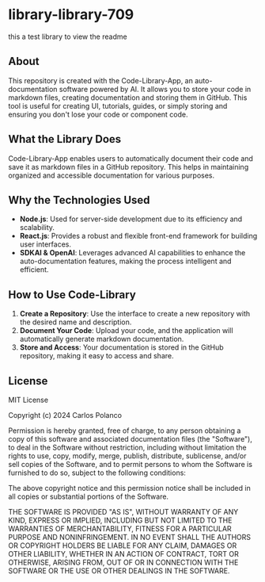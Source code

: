 
# library-library-709

this a test library to view the readme

## About

This repository is created with the Code-Library-App, an auto-documentation software powered by AI. It allows you to store your code in markdown files, creating documentation and storing them in GitHub. This tool is useful for creating UI, tutorials, guides, or simply storing and ensuring you don't lose your code or component code.

## What the Library Does

Code-Library-App enables users to automatically document their code and save it as markdown files in a GitHub repository. This helps in maintaining organized and accessible documentation for various purposes.

## Why the Technologies Used

- **Node.js**: Used for server-side development due to its efficiency and scalability.
- **React.js**: Provides a robust and flexible front-end framework for building user interfaces.
- **SDKAI & OpenAI**: Leverages advanced AI capabilities to enhance the auto-documentation features, making the process intelligent and efficient.

## How to Use Code-Library

1. **Create a Repository**: Use the interface to create a new repository with the desired name and description.
2. **Document Your Code**: Upload your code, and the application will automatically generate markdown documentation.
3. **Store and Access**: Your documentation is stored in the GitHub repository, making it easy to access and share.

## License

MIT License

Copyright (c) 2024 Carlos Polanco

Permission is hereby granted, free of charge, to any person obtaining a copy
of this software and associated documentation files (the "Software"), to deal
in the Software without restriction, including without limitation the rights
to use, copy, modify, merge, publish, distribute, sublicense, and/or sell
copies of the Software, and to permit persons to whom the Software is
furnished to do so, subject to the following conditions:

The above copyright notice and this permission notice shall be included in all
copies or substantial portions of the Software.

THE SOFTWARE IS PROVIDED "AS IS", WITHOUT WARRANTY OF ANY KIND, EXPRESS OR
IMPLIED, INCLUDING BUT NOT LIMITED TO THE WARRANTIES OF MERCHANTABILITY,
FITNESS FOR A PARTICULAR PURPOSE AND NONINFRINGEMENT. IN NO EVENT SHALL THE
AUTHORS OR COPYRIGHT HOLDERS BE LIABLE FOR ANY CLAIM, DAMAGES OR OTHER
LIABILITY, WHETHER IN AN ACTION OF CONTRACT, TORT OR OTHERWISE, ARISING FROM,
OUT OF OR IN CONNECTION WITH THE SOFTWARE OR THE USE OR OTHER DEALINGS IN THE
SOFTWARE.
        